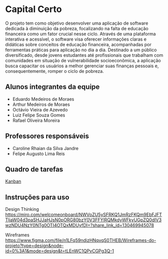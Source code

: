 # Capital Certo
O projeto tem como objetivo desenvolver uma aplicação de software dedicada à diminuição da pobreza, focalizando na falta de educação financeira como um fator crucial nesse ciclo. Através de uma plataforma interativa e acessível, o software visa oferecer informações claras e didáticas sobre conceitos de educação financeira, acompanhadas por ferramentas práticas para aplicação no dia a dia. Destinado a um público diversificado, desde jovens estudantes até profissionais que trabalham com comunidades em situação de vulnerabilidade socioeconômica, a aplicação busca capacitar os usuários a melhor gerenciar suas finanças pessoais e, consequentemente, romper o ciclo de pobreza.

## Alunos integrantes da equipe

* Eduardo Medeiros de Moraes
* Arthur Medeiros de Moraes
* Octávio Vieira de Azevedo
* Luiz Felipe Souza Gomes 
* Rafael Oliveira Moreira

## Professores responsáveis

* Caroline Rhaian da Silva Jandre
* Felipe Augusto Lima Reis

## Quadro de tarefas
[Kanban](https://github.com/orgs/ICEI-PUCMinas-PSG-SI-TI/projects/36)

## Instruções para uso
Design Thinking
https://miro.com/welcomeonboard/NWVoZU5ySFRKQ1JmRzFKQm9EbFJFTTljaW04d3paSHJJaHJsN0pORG80bzY0V3FFYlRQMkdyWFkyUGpZQ0dIV3wzNDU4NzY0NTg0OTI4OTQxMDUyfDI=?share_link_id=130469945078

Wireframes
https://www.figma.com/file/n1LFq59ndizHNqvqS0THEB/Wireframes-do-projeto?type=design&node-id=0%3A1&mode=design&t=tLEnWC1QPvCGPg3Q-1



